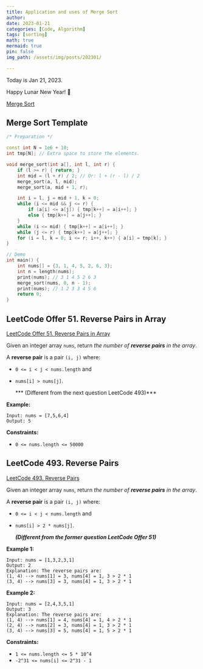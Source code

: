 ```yaml
---
title: Application and uses of Merge Sort
author: 
date: 2023-01-21
categories: [Code, Algorithm]
tags: [sorting]
math: true
mermaid: true
pin: false
img_path: /assets/img/posts/202301/

---
```


Today is Jan 21, 2023.

Happy Lunar New Year! 🐰

[Merge Sort](https://xuyanshi.github.io/posts/merge-sort/)

## Merge Sort Template

```c++
/* Preparation */

const int N = 1e6 + 10;
int tmp[N]; // Extra space to store the elements.

void merge_sort(int a[], int l, int r) {
    if (l >= r) { return; }
    int mid = (l + r) / 2; // Or: l + (r - l) / 2
    merge_sort(a, l, mid);
    merge_sort(a, mid + 1, r);

    int i = l, j = mid + 1, k = 0;
    while (i <= mid && j <= r) {
        if (a[i] <= a[j]) { tmp[k++] = a[i++]; }
        else { tmp[k++] = a[j++]; }
    }
    while (i <= mid) { tmp[k++] = a[i++]; }
    while (j <= r) { tmp[k++] = a[j++]; }
    for (i = l, k = 0; i <= r; i++, k++) { a[i] = tmp[k]; }
}

// Demo
int main() {
    int nums[] = {3, 1, 4, 5, 2, 6, 3};
    int n = length(nums);
    print(nums); // 3 1 4 5 2 6 3
    merge_sort(nums, 0, n - 1);
    print(nums); // 1 2 3 3 4 5 6
    return 0;
}
```

## LeetCode Offer 51. Reverse Pairs in Array

[LeetCode Offer 51. Reverse Pairs in Array](https://leetcode.cn/problems/shu-zu-zhong-de-ni-xu-dui-lcof/)



Given an integer array `nums`, return *the number of **reverse pairs** in the array*.

A **reverse pair** is a pair `(i, j)` where:

- `0 <= i < j < nums.length` and

- `nums[i] > nums[j]`. 

    *** (Different from the next question LeetCode 493)***

 

**Example:**

```
Input: nums = [7,5,6,4]
Output: 5
```

 

**Constraints:**

- `0 <= nums.length <= 50000`





## LeetCode 493. Reverse Pairs

[LeetCode 493. Reverse Pairs](https://leetcode.cn/problems/reverse-pairs/)



Given an integer array `nums`, return *the number of **reverse pairs** in the array*.

A **reverse pair** is a pair `(i, j)` where:

- `0 <= i < j < nums.length` and

- `nums[i] > 2 * nums[j]`. 

    ***(Different from the former question LeetCode Offer 51)***

 

**Example 1:**

```
Input: nums = [1,3,2,3,1]
Output: 2
Explanation: The reverse pairs are:
(1, 4) --> nums[1] = 3, nums[4] = 1, 3 > 2 * 1
(3, 4) --> nums[3] = 3, nums[4] = 1, 3 > 2 * 1
```

**Example 2:**

```
Input: nums = [2,4,3,5,1]
Output: 3
Explanation: The reverse pairs are:
(1, 4) --> nums[1] = 4, nums[4] = 1, 4 > 2 * 1
(2, 4) --> nums[2] = 3, nums[4] = 1, 3 > 2 * 1
(3, 4) --> nums[3] = 5, nums[4] = 1, 5 > 2 * 1
```

 

**Constraints:**

- `1 <= nums.length <= 5 * 10^4`
- `-2^31 <= nums[i] <= 2^31 - 1`
